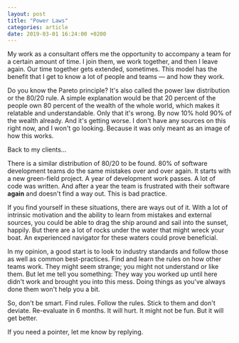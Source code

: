 ```yaml
---
layout: post
title: "Power Laws"
categories: article
date: 2019-03-01 16:24:00 +0200
---
```


My work as a consultant offers me the opportunity to accompany a team for a certain amount of time. I join them, we work together, and then I leave again. Our time together gets extended, sometimes.
This model has the benefit that I get to know a lot of people and teams — and how they work.

Do you know the Pareto principle? It's also called the power law distribution or the 80/20 rule. A simple explanation would be that 20 percent of the people own 80 percent of the wealth of the whole world, which makes it relatable and understandable. Only that it's wrong. By now 10% hold 90% of the wealth already. And it's getting worse. I don't have any sources on this right now, and I won't go looking. Because it was only meant as an image of how this works.

Back to my clients…

There is a similar distribution of 80/20 to be found. 80% of software development teams do the same mistakes over and over again. It starts with a new green-field project. A year of development work passes. A lot of code was written.
And after a year the team is frustrated with their software **again** and doesn't find a way out. This is bad practice.

If you find yourself in these situations, there are ways out of it. With a lot of intrinsic motivation and the ability to learn from mistakes and external sources, you could be able to drag the ship around and sail into the sunset, happily. But there are a lot of rocks under the water that might wreck your boat. An experienced navigator for these waters could prove beneficial.

In my opinion, a good start is to look to industry standards and follow those as well as common best-practices. Find and learn the rules on how other teams work. They might seem strange; you might not understand or like them. But let me tell you something: They way you worked up until here didn't work and brought you into this mess. Doing things as you've always done them won't help you a bit.

So, don't be smart. Find rules. Follow the rules. Stick to them and don't deviate. Re-evaluate in 6 months. It will hurt. It might not be fun. But it will get better.

If you need a pointer, let me know by replying.